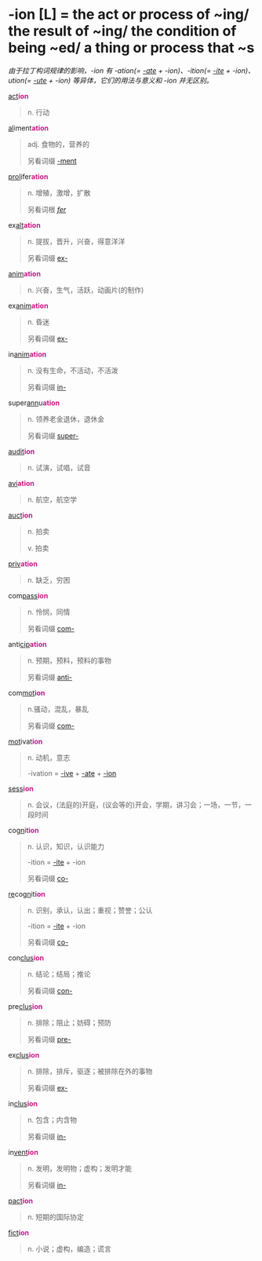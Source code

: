 # -ion [L] = the act or process of ~ing/ the result of ~ing/ the condition of being ~ed/ a thing or process that ~s

*由于拉丁构词规律的影响，-ion 有 -ation(= [-ate](-ate.md) + -ion)、-ition(= [-ite](-ite.md) + -ion)、ution(= [-ute](-ute.md) + -ion) 等异体，它们的用法与意义和 -ion 并无区别。*

[act](_act_.md)<b style="color: #C71585;">ion</b>
> n. 行动

[al](_al_.md)iment<b style="color: #C71585;">ation</b>
> adj. 食物的，营养的
>
> 另看词缀 [-ment](-ment.md)

[prol](_prol_.md)ifer<b style="color: #C71585;">ation</b>
> n. 增殖，激增，扩散
>
> 另看词根 [_fer_](_fer_.md)

ex[alt](_alt_.md)<b style="color: #C71585;">ation</b>
> n. 提拔，晋升，兴奋，得意洋洋
>
> 另看词缀 [ex-](ex-.md)

[anim](_anim_.md)<b style="color: #C71585;">ation</b>
> n. 兴奋，生气，活跃，动画片(的制作)

ex[anim](_anim_.md)<b style="color: #C71585;">ation</b>
> n. 昏迷
>
> 另看词缀 [ex-](ex-.md)

in[anim](_anim_.md)<b style="color: #C71585;">ation</b>
> n. 没有生命，不活动，不活泼
>
> 另看词缀 [in-](in-.1.md)

super[ann](_ann_.md)u<b style="color: #C71585;">ation</b>
> n. 领养老金退休，退休金
>
> 另看词缀 [super-](super-.md)

[audit](_aud_.md)<b style="color: #C71585;">ion</b>
> n. 试演，试唱，试音

[avi](_avi_.md)<b style="color: #C71585;">ation</b>
> n. 航空，航空学

[auct](_aug_.md)<b style="color: #C71585;">ion</b>
> n. 拍卖
>
> v. 拍卖

[priv](_priv_.md)<b style="color: #C71585;">ation</b>
> n. 缺乏，穷困

com[pass](_pat_.2.md)<b style="color: #C71585;">ion</b>
> n. 怜悯，同情
>
> 另看词缀 [com-](com-.md)

anti[cip](_cap_.md)<b style="color: #C71585;">ation</b>
> n. 预期，预料，预料的事物
>
> 另看词缀 [anti-](anti-.1.md)

com[mot](_mov_.md)<b style="color: #C71585;">ion</b>
> n.骚动，混乱，暴乱
>
> 另看词缀 [com-](com-.md)

[mot](_mov_.md)ivat<b style="color: #C71585;">ion</b>
> n. 动机，意志
>
> -ivation = [-ive](-ive.md) + [-ate](-ate.md) + [-ion](-ion.md)

[sess](_sid_.md)<b style="color: #C71585;">ion</b>
> n. 会议，(法庭的)开庭，(议会等的)开会，学期，讲习会；一场，一节，一段时间

co[gn](_gn_.md)it<b style="color: #C71585;">ion</b>
> n. 认识，知识，认识能力
>
> -ition = [-ite](-ite.md) + -ion
>
> 另看词缀 [co-](com-.md)

[re](re-.md)co[gn](_gn_.md)it<b style="color: #C71585;">ion</b>
> n. 识别，承认，认出；重视；赞誉；公认
>
> -ition = [-ite](-ite.md) + -ion
>
> 另看词缀 [co-](com-.md)

con[clus](_clud_.md)<b style="color: #C71585;">ion</b>
> n. 结论；结局；推论
>
> 另看词缀 [con-](com-.md)

pre[clus](_clud_.md)<b style="color: #C71585;">ion</b>
> n. 排除；阻止；妨碍；预防
>
> 另看词缀 [pre-](pre-.md)

ex[clus](_clud_.md)<b style="color: #C71585;">ion</b>
> n. 排除，排斥，驱逐；被排除在外的事物
>
> 另看词缀 [ex-](ex-.md)

in[clus](_clud_.md)<b style="color: #C71585;">ion</b>
> n. 包含；内含物
>
> 另看词缀 [in-](in-.2.md)

in[vent](_ven_.md)<b style="color: #C71585;">ion</b>
> n. 发明，发明物；虚构；发明才能
>
> 另看词缀 [in-](in-.2.md)

[pact](_pact_.md)<b style="color: #C71585;">ion</b>
> n. 短期的国际协定

[fict](_fig_.md)<b style="color: #C71585;">ion</b>
> n. 小说；虚构，编造；谎言
